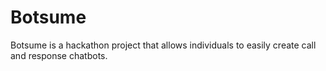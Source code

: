 # Botsume
Botsume is a hackathon project that allows individuals to easily create call and response chatbots.
